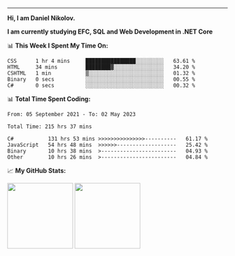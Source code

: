 ---
**Hi, I am Daniel Nikolov.**

**I am currently studying EFC, SQL and Web Development in .NET Core**

📊 **This Week I Spent My Time On:**
<!--START_SECTION:wakaweekly-->

```text
CSS      1 hr 4 mins     ████████████████░░░░░░░░░   63.61 %
HTML     34 mins         ████████▓░░░░░░░░░░░░░░░░   34.20 %
CSHTML   1 min           ▒░░░░░░░░░░░░░░░░░░░░░░░░   01.32 %
Binary   0 secs          ░░░░░░░░░░░░░░░░░░░░░░░░░   00.55 %
C#       0 secs          ░░░░░░░░░░░░░░░░░░░░░░░░░   00.32 %
```

<!--END_SECTION:wakaweekly-->

📊 **Total Time Spent Coding:**
<!--START_SECTION:waka-->

```text
From: 05 September 2021 - To: 02 May 2023

Total Time: 215 hrs 37 mins

C#           131 hrs 53 mins >>>>>>>>>>>>>>>----------   61.17 %
JavaScript   54 hrs 48 mins  >>>>>>-------------------   25.42 %
Binary       10 hrs 38 mins  >------------------------   04.93 %
Other        10 hrs 26 mins  >------------------------   04.84 %
```

<!--END_SECTION:waka-->

📈 **My GitHub Stats:**

<p>
  <img height="150em" src="https://github-readme-stats.vercel.app/api?username=NikolovDaniel&show_icons=true&hide_border=true&&count_private=true&include_all_commits=true" />
  <img height="150em" src="https://github-readme-stats.vercel.app/api/top-langs/?username=NikolovDaniel&exclude_repo=KNN-Image-Classification&show_icons=true&hide_border=true&layout=compact&langs_count=8s"/>
</p>

